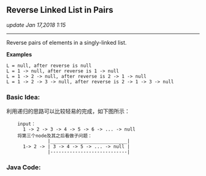## Reverse Linked List in Pairs
_update Jan 17,2018 1:15_

---
Reverse pairs of elements in a singly-linked list.

**Examples**

    L = null, after reverse is null
    L = 1 -> null, after reverse is 1 -> null
    L = 1 -> 2 -> null, after reverse is 2 -> 1 -> null
    L = 1 -> 2 -> 3 -> null, after reverse is 2 -> 1 -> 3 -> null
    
### Basic Idea:
利用递归的思路可以比较轻易的完成，如下图所示：
```
    input：
      1 -> 2 -> 3 -> 4 -> 5 -> 6 -> ... -> null
    将第三个node及其之后看做子问题：
               |____________________________|
      1-> 2 -> | 3 -> 4 -> 5 -> ... -> null |
               |----------------------------|
```

### Java Code:
```java
